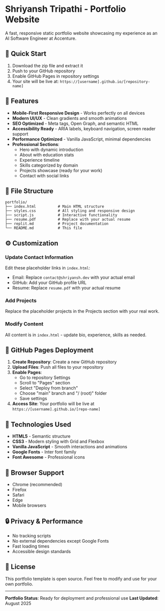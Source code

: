 # Shriyansh Tripathi - Portfolio Website

A fast, responsive static portfolio website showcasing my experience as an AI Software Engineer at Accenture.

## 🚀 Quick Start

1. Download the zip file and extract it
2. Push to your GitHub repository
3. Enable GitHub Pages in repository settings
4. Your site will be live at: `https://[username].github.io/[repository-name]`

## 🌟 Features

- **Mobile-First Responsive Design** - Works perfectly on all devices
- **Modern UI/UX** - Clean gradients and smooth animations
- **SEO Optimized** - Meta tags, Open Graph, and semantic HTML
- **Accessibility Ready** - ARIA labels, keyboard navigation, screen reader support
- **Performance Optimized** - Vanilla JavaScript, minimal dependencies
- **Professional Sections**:
  - Hero with dynamic introduction
  - About with education stats
  - Experience timeline
  - Skills categorized by domain
  - Projects showcase (ready for your work)
  - Contact with social links

## 📁 File Structure

```
portfolio/
├── index.html          # Main HTML structure
├── styles.css          # All styling and responsive design
├── script.js           # Interactive functionality
├── resume.pdf          # Replace with your actual resume
├── replit.md           # Project documentation
└── README.md           # This file
```

## ⚙️ Customization

### Update Contact Information
Edit these placeholder links in `index.html`:
- Email: Replace `contact@shriyansh.dev` with your actual email
- GitHub: Add your GitHub profile URL
- Resume: Replace `resume.pdf` with your actual resume

### Add Projects
Replace the placeholder projects in the Projects section with your real work.

### Modify Content
All content is in `index.html` - update bio, experience, skills as needed.

## 🔧 GitHub Pages Deployment

1. **Create Repository**: Create a new GitHub repository
2. **Upload Files**: Push all files to your repository
3. **Enable Pages**: 
   - Go to repository Settings
   - Scroll to "Pages" section
   - Select "Deploy from branch"
   - Choose "main" branch and "/ (root)" folder
   - Save settings
4. **Access Site**: Your portfolio will be live at `https://[username].github.io/[repo-name]`

## 🎨 Technologies Used

- **HTML5** - Semantic structure
- **CSS3** - Modern styling with Grid and Flexbox
- **Vanilla JavaScript** - Smooth interactions and animations
- **Google Fonts** - Inter font family
- **Font Awesome** - Professional icons

## 📱 Browser Support

- Chrome (recommended)
- Firefox
- Safari
- Edge
- Mobile browsers

## 🔒 Privacy & Performance

- No tracking scripts
- No external dependencies except Google Fonts
- Fast loading times
- Accessible design standards

## 📄 License

This portfolio template is open source. Feel free to modify and use for your own portfolio.

---

**Portfolio Status**: Ready for deployment and professional use
**Last Updated**: August 2025